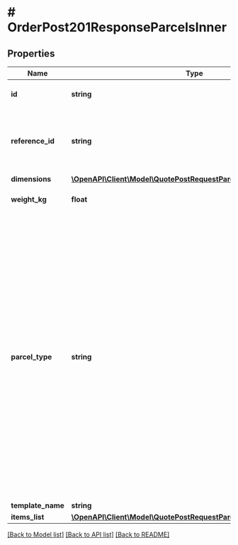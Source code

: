 # # OrderPost201ResponseParcelsInner

## Properties

Name | Type | Description | Notes
------------ | ------------- | ------------- | -------------
**id** | **string** | The id of the parcel object in evermile db |
**reference_id** | **string** | A reference ID for the parcel, to allow matching up with pickup/dropoff locations. Should be unique within the context of a route. | [optional]
**dimensions** | [**\OpenAPI\Client\Model\QuotePostRequestParcelsInnerDimensions**](QuotePostRequestParcelsInnerDimensions.md) |  |
**weight_kg** | **float** | Weight of the package in Kilograms |
**parcel_type** | **string** | &lt;u&gt;The type of package&lt;/u&gt;: &lt;br&gt; &lt;table&gt;   &lt;tr&gt;&lt;td&gt;alcohol&lt;/td&gt;          &lt;td&gt;A parcel containing alcohol&lt;/td&gt;&lt;/tr&gt;   &lt;tr&gt;&lt;td&gt;cake&lt;/td&gt;             &lt;td&gt;A parcel containing a cake&lt;/td&gt;&lt;/tr&gt;   &lt;tr&gt;&lt;td&gt;flowers&lt;/td&gt;          &lt;td&gt;A parcel containing flowers&lt;/td&gt;&lt;/tr&gt;   &lt;tr&gt;&lt;td&gt;parcel&lt;/td&gt;           &lt;td&gt;A parcel containing miscellaneous items&lt;/td&gt;&lt;/tr&gt;   &lt;tr&gt;&lt;td&gt;perishable&lt;/td&gt;       &lt;td&gt;A parcel containing perishable items&lt;/td&gt;&lt;/tr&gt;   &lt;tr&gt;&lt;td&gt;custom&lt;/td&gt;           &lt;td&gt;A parcel with custom dimensions&lt;/td&gt;&lt;/tr&gt;         &lt;/table&gt; | [default to 'Package']
**template_name** | **string** |  | [optional]
**items_list** | [**\OpenAPI\Client\Model\QuotePostRequestParcelsInnerItemsListInner[]**](QuotePostRequestParcelsInnerItemsListInner.md) |  | [optional]

[[Back to Model list]](../../README.md#models) [[Back to API list]](../../README.md#endpoints) [[Back to README]](../../README.md)
